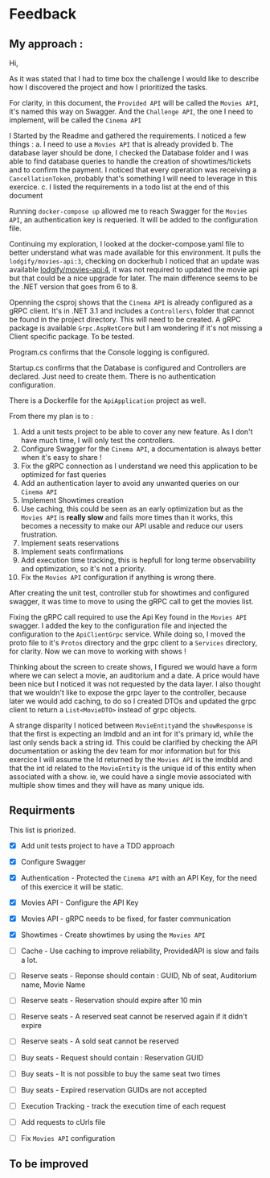 # Feedback

## My approach : 
Hi,

As it was stated that I had to time box the challenge I would like to describe how I discovered the project and how I prioritized the tasks.

For clarity, in this document, the `Provided API` will be called the `Movies API`, it's named this way on Swagger. And the `Challenge API`, the one I need to implement, will be called the `Cinema API`

I Started by the Readme and gathered the requirements. I noticed a few things : 
    a. I need to use a  `Movies API` that is already provided
    b. The database layer should be done, I checked the Database folder and I was able to find database queries to handle the creation of showtimes/tickets and to confirm the payment. I noticed that every operation was receiving a `CancellationToken`, probably that's something I will need to leverage in this exercice.
    c. I listed the requirements in a todo list at the end of this document 

Running `docker-compose up` allowed me to reach Swagger for the `Movies API`, an authentication key is requeried. It will be added to the configuration file.

Continuing my exploration, I looked at the docker-compose.yaml file to better understand what was made available for this environment. It pulls the `lodgify/movies-api:3`, checking on dockerhub I noticed that an update was available [lodgify/movies-api:4](https://hub.docker.com/layers/lodgify/movies-api/4/images/sha256-857bcefb757c46cf65b6b00bf5e0db51cc7d0f055f48bf6c8a7c08f6a461f263), it was not required to updated the movie api but that could be a nice upgrade for later. The main difference seems to be the .NET version that goes from 6 to 8.


Openning the csproj shows that the `Cinema API` is already configured as a gRPC client. It's in .NET 3.1 and includes a `Controllers\` folder that cannot be found in the project directory. This will need to be created. A gRPC package is available `Grpc.AspNetCore` but I am wondering if it's not missing a Client specific package. To be tested.


Program.cs confirms that the Console logging is configured.


Startup.cs confirms that the Database is configured and Controllers are declared. Just need to create them. There is no authentication configuration.

There is a Dockerfile for the `ApiApplication` project as well.

From there my plan is to : 
1. Add a unit tests project to be able to cover any new feature. As I don't have much time, I will only test the controllers.
2. Configure Swagger for the `Cinema API`, a documentation is always better when it's easy to share !
3. Fix the gRPC connection as I understand we need this application to be optimized for fast queries
4. Add an authentication layer to avoid any unwanted queries on our `Cinema API`
5. Implement Showtimes creation
6. Use caching, this could be seen as an early optimization but as the `Movies API` is **really slow** and fails more times than it works, this becomes a necessity to make our API usable and reduce our users frustration.
7. Implement seats reservations
8. Implement seats confirmations
9. Add execution time tracking, this is hepfull for long terme observability and optimization, so it's not a priority.
10. Fix the `Movies API` configuration if anything is wrong there.

After creating the unit test, controller stub for showtimes and configured swagger, it was time to move to using the gRPC call to get the movies list.

Fixing the gRPC call required to use the Api Key found in the `Movies API` swagger. I added the key to the configuration file and injected the configuration to the `ApiClientGrpc` service. While doing so, I moved the proto file to it's `Protos` directory and the grpc client to a `Services` directory, for clarity. Now we can move to working with shows !

Thinking about the screen to create shows, I figured we would have a form where we can select a movie, an auditorium and a date. A price would have been nice but I noticed it was not requested by the data layer. I also thought that we wouldn't like to expose the grpc layer to the controller, because later we would add caching, to do so I created DTOs and updated the grpc client to return a `List<MovieDTO>` instead of grpc objects.

A strange disparity I noticed between `MovieEntity`and the `showResponse` is that the first is expecting an ImdbId and an int for it's primary id, while the last only sends back a string id. This could be clarified by checking the API documentation or asking the dev team for mor information but for this exercice I will assume the Id returned by the `Movies API` is the imdbId and that the int id related to the `MovieEntity` is the unique id of this entity when associated with a show. ie, we could have a single movie associated with multiple show times and they will have as many unique ids.

## Requirments 

This list is priorized.


- [x] Add unit tests project to have a TDD approach
- [x] Configure Swagger 
- [x] Authentication - Protected the `Cinema API` with an API Key, for the need of this exercice it will be static.
- [x] Movies API - Configure the API Key
- [x] Movies API - gRPC needs to be fixed, for faster communication
- [x] Showtimes - Create showtimes by using the `Movies API`
- [ ] Cache - Use caching to improve reliability, ProvidedAPI is slow and fails a lot.
- [ ] Reserve seats - Reponse should contain : GUID, Nb of seat, Auditorium name, Movie Name
- [ ] Reserve seats - Reservation should expire after 10 min
- [ ] Reserve seats - A reserved seat cannot be reserved again if it didn't expire 
- [ ] Reserve seats - A sold seat cannot be reserved
- [ ] Buy seats - Request should contain : Reservation GUID
- [ ] Buy seats - It is not possible to buy the same seat two times
- [ ] Buy seats - Expired reservation GUIDs are not accepted

- [ ] Execution Tracking - track the execution time of each request
- [ ] Add requests to cUrls file
- [ ] Fix `Movies API` configuration


## To be improved 
